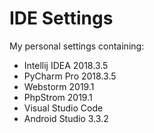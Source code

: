 # IDE Settings

My personal settings containing:

* Intellij IDEA 2018.3.5
* PyCharm Pro 2018.3.5
* Webstorm 2019.1
* PhpStrom 2019.1
* Visual Studio Code
* Android Studio 3.3.2